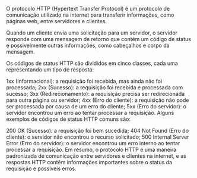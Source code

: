 O protocolo HTTP (Hypertext Transfer Protocol) é um protocolo de comunicação utilizado na internet para transferir informações, como páginas web, entre servidores e clientes.

Quando um cliente envia uma solicitação para um servidor, o servidor responde com uma mensagem de retorno que contém um código de status e possivelmente outras informações, como cabeçalhos e corpo da mensagem.

Os códigos de status HTTP são divididos em cinco classes, cada uma representando um tipo de resposta:

1xx (Informacional): a requisição foi recebida, mas ainda não foi processada;
2xx (Sucesso): a requisição foi recebida e processada com sucesso;
3xx (Redirecionamento): a requisição precisa ser redirecionada para outra página ou servidor;
4xx (Erro do cliente): a requisição não pode ser processada por causa de um erro do cliente;
5xx (Erro do servidor): o servidor encontrou um erro ao tentar processar a requisição.
Alguns exemplos de códigos de status HTTP comuns são:

200 OK (Sucesso): a requisição foi bem sucedida;
404 Not Found (Erro do cliente): o servidor não encontrou o recurso solicitado;
500 Internal Server Error (Erro do servidor): o servidor encontrou um erro interno ao tentar processar a requisição.
Em resumo, o protocolo HTTP é uma maneira padronizada de comunicação entre servidores e clientes na internet, e as respostas HTTP contêm informações importantes sobre o status da requisição e possíveis erros.